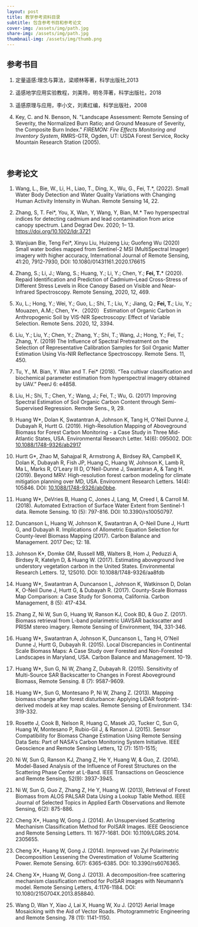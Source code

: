 ```yaml
---
layout: post
title: 教学参考资料目录
subtitle: 包含参考书目和参考论文
cover-img: /assets/img/path.jpg
share-img: /assets/img/path.jpg
thumbnail-img: /assets/img/thumb.png
---
```


## 参考书目
<p></p>


1. 定量遥感:理念与算法，梁顺林等著，科学出版社,2013

   

2. 遥感地学应用实验教程，刘美玲，明冬萍著，科学出版社，2018

   

3. 遥感原理与应用，李小文，刘素红编，科学出版社，2008

   

4. Key, C. and N. Benson, N. "Landscape Assessment: Remote Sensing of Severity, the Normalized Burn Ratio; and Ground Measure of Severity, the Composite Burn Index." *FIREMON: Fire Effects Monitoring and Inventory System*, RMRS-GTR, Ogden, UT: USDA Forest Service, Rocky Mountain Research Station (2005).

<br>

 

## 参考论文
<p></p>


1. Wang, L., Bie, W., Li, H., Liao, T., Ding, X., Wu, G., Fei, T.*, (2022). Small Water Body Detection and Water Quality Variations with Changing Human Activity Intensity in Wuhan. Remote Sensing 14, 22.

   

2. Zhang, S, T. Fei*, You, X, Wan, Y, Wang, Y, Bian, M.* Two hyperspectral indices for detecting cadmium and lead contamination from arice canopy spectrum. Land Degrad Dev. 2020; 1– 13. https://doi.org/10.1002/ldr.3721 

    

3. Wanjuan Bie, Teng Fei*, Xinyu Liu, Huizeng Liu; Guofeng Wu (2020) Small water bodies mapped from Sentinel-2 MSI (MultiSpectral Imager) imagery with higher accuracy, International Journal of Remote Sensing, 41:20, 7912-7930, DOI: 10.1080/01431161.2020.176615

   

4. Zhang, S.; Li, J.; Wang, S.; Huang, Y.; Li, Y.; Chen, Y.; **Fei, T.*** (2020). Repaid Identification and Prediction of Cadmium–Lead Cross-Stress of Different Stress Levels in Rice Canopy Based on Visible and Near-Infrared Spectroscopy. Remote Sensing, 2020, 12, 469.

    

5. Xu, L.; Hong, Y.; Wei, Y.; Guo, L.; Shi, T.; Liu, Y.; Jiang, Q.; **Fei, T.**; Liu, Y.; Mouazen, A.M.; Chen, Y*.（2020） Estimation of Organic Carbon in Anthropogenic Soil by VIS-NIR Spectroscopy: Effect of Variable Selection. Remote Sens. 2020, 12, 3394. 

   

6. Liu, Y.; Liu, Y.; Chen, Y.; Zhang, Y.; Shi, T.; Wang, J.; Hong, Y.; Fei, T.; Zhang, Y. (2019) The Influence of Spectral Pretreatment on the Selection of Representative Calibration Samples for Soil Organic Matter Estimation Using Vis-NIR Reflectance Spectroscopy. Remote Sens. 11, 450.

   

7. Tu, Y., M. Bian, Y. Wan and T. Fei* (2018). “Tea cultivar classification and biochemical parameter estimation from hyperspectral imagery obtained by UAV.” PeerJ 6: e4858. 

    

8. Liu, H.; Shi, T.; Chen, Y.; Wang, J.; Fei, T.; Wu, G. (2017) Improving Spectral Estimation of Soil Organic Carbon Content through Semi-Supervised Regression. Remote Sens., 9, 29.

    

9. Huang W*, Dolan K, Swatantran A, Johnson K, Tang H, O'Neil Dunne J, Dubayah R, Hurtt G. (2019). High-Resolution Mapping of Aboveground Biomass for Forest Carbon Monitoring - a Case Study in Three Mid-Atlantic States, USA. Environmental Research Letter. 14(6): 095002. DOI: [10.1088/1748-9326/ab2917 ](https://iopscience.iop.org/article/10.1088/1748-9326/ab2917)

    

10. Hurtt G*, Zhao M, Sahajpal R, Armstrong A, Birdsey RA, Campbell K, Dolan K, Dubayah R, Fish JP, Huang C, Huang W, Johnson K, Lamb R, Ma L, Marks R, O'Leary III D, O'Neil-Dunne J, Swantaran A, & Tang H. (2019). Beyond MRV: High-resolution forest carbon modeling for climate mitigation planning over MD, USA. Environment Research Letters. 14(4): 105846. DOI: [10.1088/1748-9326/ab0bbe](http://dx.doi.org/10.1088/1748-9326/ab0bbe). 

     

11. Huang W*, DeVries B, Huang C, Jones J, Lang, M, Creed I, & Carroll M. (2018). Automated Extraction of Surface Water Extent from Sentinel-1 data. Remote Sensing. 10 (5): 797-816. DOI: 10.3390/rs10050797. 

     

12. Duncanson L, Huang W, Johnson K, Swatantran A, O-Neil Dune J, Hurtt G, and Dubayah R. Implications of Allometric Equation Selection for County-level Biomass Mapping (2017). Carbon Balance and Management. 2017 Dec; 12: 18. 

     

13. Johnson K*, Domke GM, Russell MB, Walters B, Hom J, Peduzzi A, Birdsey R, Katelyn D, & Huang W. (2017). Estimating aboveground live understory vegetation carbon in the United States. Environmental Research Letters. 12, 125010. DOI: 10.1088/1748-9326/aa8fdb 

     

14. Huang W*, Swatantran A, Duncanson L, Johnson K, Watkinson D, Dolan K, O-Neil Dune J, Hurtt G, & Dubayah R. (2017). County-Scale Biomass Map Comparison: a Case Study for Sonoma, California. Carbon Management, 8 (5): 417-434.

     

15. Zhang Z, Ni W, Sun G, Huang W, Ranson KJ, Cook BD, & Guo Z. (2017). Biomass retrieval from L-band polarimetric UAVSAR backscatter and PRISM stereo imagery. Remote Sensing of Environment, 194, 331-346. 

     

16. Huang W*, Swatantran A, Johnson K, Duncanson L, Tang H, O'Neil Dunne J, Hurtt G, Dubayah R. (2015). Local Discrepancies in Continental Scale Biomass Maps: A Case Study over Forested and Non-Forested Landscapes in Maryland, USA. Carbon Balance and Management. 10-19. 

     

17. Huang W*, Sun G, Ni W, Zhang Z, Dubayah R. (2015). Sensitivity of Multi-Source SAR Backscatter to Changes in Forest Aboveground Biomass, Remote Sensing. 8 (7): 9587-9609. 

     

18. Huang W*, Sun G, Montesano P, Ni W, Zhang Z. (2013). Mapping biomass change after forest disturbance: Applying LiDAR footprint-derived models at key map scales. Remote Sensing of Environment. 134: 319-332.

     

19. Rosette J, Cook B, Nelson R, Huang C, Masek JG, Tucker C, Sun G, Huang W, Montesano P, Rubio-Gil J, & Ranson J. (2015). Sensor Compatibility for Biomass Change Estimation Using Remote Sensing Data Sets: Part of NASA's Carbon Monitoring System Initiative. IEEE Geoscience and Remote Sensing Letters, 12 (7): 1511-1515; 

     

20. Ni W, Sun G, Ranson KJ, Zhang Z, He Y, Huang W, & Guo, Z. (2014). Model-Based Analysis of the Influence of Forest Structures on the Scattering Phase Center at L-Band. IEEE Transactions on Geoscience and Remote Sensing, 52(9): 3937-3945. 

     

21. Ni W, Sun G, Guo Z, Zhang Z, He Y, Huang W. (2013), Retrieval of Forest Biomass from ALOS PALSAR Data Using a Lookup Table Method. IEEE Journal of Selected Topics in Applied Earth Observations and Remote Sensing, 6(2): 875-886. 

     

22. Cheng X*, Huang W, Gong J. (2014). An Unsupervised Scattering Mechanism Classification Method for PolSAR Images. IEEE Geoscience and Remote Sensing Letters. 11: 1677-1681. DOI: 10.1109/LGRS.2014. 2305655. 

     

23. Cheng X*, Huang W, Gong J. (2014). Improved van Zyl Polarimetric Decomposition Lessening the Overestimation of Volume Scattering Power. Remote Sensing. 6(7): 6365-6385. DOI: 10.3390/rs6076365.

     

24. Cheng X*, Huang W, Gong J. (2013). A decomposition-free scattering mechanism classification method for PolSAR images with Neumann’s model. Remote Sensing Letters, 4:1176-1184. DOI: 10.1080/2150704X.2013.858840.

     

25. Wang D, Wan Y, Xiao J, Lai X, Huang W, Xu J. (2012) Aerial Image Mosaicking with the Aid of Vector Roads. Photogrammetric Engineering and Remote Sensing. 78 (11): 1141-1150. 
